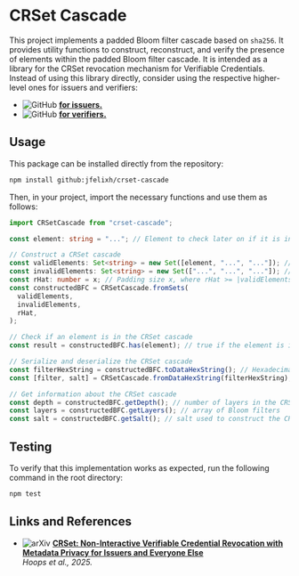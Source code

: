 # CRSet Cascade

This project implements a padded Bloom filter cascade based on `sha256`. It provides utility functions to construct, reconstruct, and verify the presence of elements within the padded Bloom filter cascade. It is intended as a library for the CRSet revocation mechanism for Verifiable Credentials. Instead of using this library directly, consider using the respective higher-level ones for issuers and verifiers:

- ![GitHub](https://img.shields.io/badge/GitHub-crset--issuer--backend-blue?logo=github) [**for issuers.**](https://github.com/jfelixh/crset-issuer-backend)
- ![GitHub](https://img.shields.io/badge/GitHub-crset--check-blue?logo=github) [**for verifiers.**](https://github.com/jfelixh/crset-check)

## Usage

This package can be installed directly from the repository:

```bash
npm install github:jfelixh/crset-cascade
```

Then, in your project, import the necessary functions and use them as follows:

```typescript
import CRSetCascade from "crset-cascade";

const element: string = "..."; // Element to check later on if it is in the CRSet cascade

// Construct a CRSet cascade
const validElements: Set<string> = new Set([element, "...", "..."]); // Set of valid elements
const invalidElements: Set<string> = new Set(["...", "...", "..."]); // Set of invalid elements
const rHat: number = x; // Padding size x, where rHat >= |validElements|
const constructedBFC = CRSetCascade.fromSets(
  validElements,
  invalidElements,
  rHat,
);

// Check if an element is in the CRSet cascade
const result = constructedBFC.has(element); // true if the element is in the CRSet cascade, false otherwise

// Serialize and deserialize the CRSet cascade
const filterHexString = constructedBFC.toDataHexString(); // Hexadecimal string representing the CRSet cascade
const [filter, salt] = CRSetCascade.fromDataHexString(filterHexString); // Reconstruct the CRSet cascade from the hexadecimal string

// Get information about the CRSet cascade
const depth = constructedBFC.getDepth(); // number of layers in the CRSet cascade
const layers = constructedBFC.getLayers(); // array of Bloom filters
const salt = constructedBFC.getSalt(); // salt used to construct the CRSet cascade
```

## Testing

To verify that this implementation works as expected, run the following command in the root directory:

```bash
npm test
```

## Links and References

- ![arXiv](https://img.shields.io/badge/arXiv-2501.17089-b31b1b.svg)
  **[CRSet: Non-Interactive Verifiable Credential Revocation with Metadata Privacy for Issuers and Everyone Else](https://arxiv.org/abs/2501.17089)**  
  _Hoops et al., 2025._
